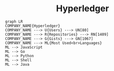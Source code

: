 <h1 align="center">Hyperledger</h1>

```mermaid
graph LR
COMPANY_NAME{Hyperledger}
COMPANY_NAME ---> U{Users} ---> UN[80]
COMPANY_NAME ---> R{Repositories} ---> RN[1409]
COMPANY_NAME ---> G{Gists} ---> GN[1067]
COMPANY_NAME ---> ML{Most Used<br>Languages}
ML --> JavaScript
ML --> Go
ML --> Python
ML --> Shell
ML --> Java
```
